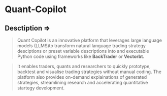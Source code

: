 # **Quant-Copilot**

 ## **Desctiption =>**

> Quant Copilot is an innovative platform that leverages large language models (LLMS)to transform natural language trading strategy desciptions or preset variable descriptions into and executable Python code using frameworks like **BackTrader** or **Vectorbt.**

> It enables traders, quants and researchers to quickly prototype, backtest and visualise trading strategies without manual coding. The platform also provides on-demand explainations of generated strategies, streamlining research and accelerating quantitative startegy development.

